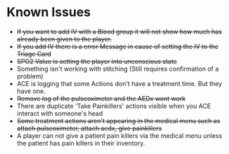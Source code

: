 # Known Issues

* ~~If you want to add IV with a Blood group it will not show how much has already been given to the player.~~
* ~~If you add IV there is a error Message in cause of setting the IV to the Triage Card~~
* ~~SPO2 Value is setting the player into unconscious state~~
* Something isn't working with stitching (Still requires confirmation of a problem)
* ACE is logging that some Actions don't have a treatment time. But they have one.
* ~~Remove log of the pulseoximeter and the AEDx wont work~~
* There are duplicate 'Take Painkillers' actions visible when you ACE interact with someone's head
* ~~Some treatment actions aren't appearing in the medical menu such as attach pulseoximeter, attach aedx, give painkillers~~
* A player can not give a patient pain killers via the medical menu unless the patient has pain killers in their inventory.
